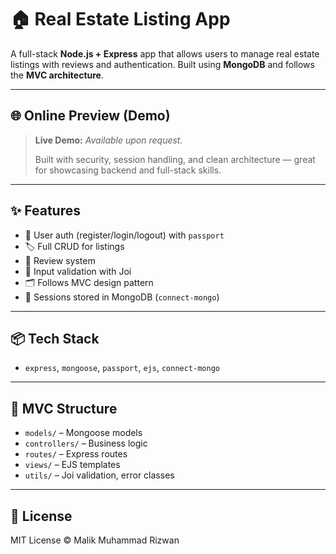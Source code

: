 # 🏠 Real Estate Listing App

A full-stack **Node.js + Express** app that allows users to manage real estate listings with reviews and authentication. Built using **MongoDB** and follows the **MVC architecture**.

---

## 🌐 Online Preview (Demo)

> **Live Demo:** *Available upon request.*
>
> Built with security, session handling, and clean architecture — great for showcasing backend and full-stack skills.

---

## ✨ Features

* 🔐 User auth (register/login/logout) with `passport`
* 🏷️ Full CRUD for listings
* 💬 Review system
* 🧠 Input validation with Joi
* 🗂️ Follows MVC design pattern
* 💾 Sessions stored in MongoDB (`connect-mongo`)

---

## 📦 Tech Stack

* `express`, `mongoose`, `passport`, `ejs`, `connect-mongo`




---


## 📁 MVC Structure

* `models/` – Mongoose models
* `controllers/` – Business logic
* `routes/` – Express routes
* `views/` – EJS templates
* `utils/` – Joi validation, error classes

---


## 📝 License

MIT License © Malik Muhammad Rizwan
